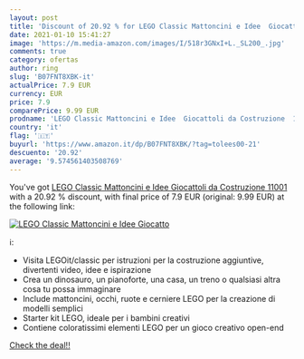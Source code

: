 ```yaml
---
layout: post
title: 'Discount of 20.92 % for LEGO Classic Mattoncini e Idee  Giocatto'
date: 2021-01-10 15:41:27
image: 'https://m.media-amazon.com/images/I/518r3GNxI+L._SL200_.jpg'
comments: true
category: ofertas
author: ring
slug: 'B07FNT8XBK-it'
actualPrice: 7.9 EUR
currency: EUR
price: 7.9
comparePrice: 9.99 EUR
prodname: 'LEGO Classic Mattoncini e Idee  Giocattoli da Costruzione  11001'
country: 'it'
flag: '🇮🇹'
buyurl: 'https://www.amazon.it/dp/B07FNT8XBK/?tag=tolees00-21'
descuento: '20.92'
average: '9.574561403508769'
---
```


You've got [LEGO Classic Mattoncini e Idee  Giocattoli da Costruzione  11001](https://www.amazon.it/dp/B07FNT8XBK/?tag=tolees00-21) with a  20.92 % discount, with final price of 7.9 EUR (original: 9.99 EUR) at the following link:

[![LEGO Classic Mattoncini e Idee  Giocatto](https://m.media-amazon.com/images/I/518r3GNxI+L._SL200_.jpg)](https://www.amazon.it/dp/B07FNT8XBK/?tag=tolees00-21)

ℹ️:

- Visita LEGOit/classic per istruzioni per la costruzione aggiuntive, divertenti video, idee e ispirazione
- Crea un dinosauro, un pianoforte, una casa, un treno o qualsiasi altra cosa tu possa immaginare
- Include mattoncini, occhi, ruote e cerniere LEGO per la creazione di modelli semplici
- Starter kit LEGO, ideale per i bambini creativi
- Contiene coloratissimi elementi LEGO per un gioco creativo open-end

[Check the deal!!](https://www.amazon.it/dp/B07FNT8XBK/?tag=tolees00-21)
